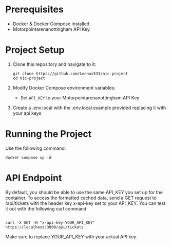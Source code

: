 # Prerequisites

- Docker & Docker Compose installed
- Motorpointarenanottingham API Key

# Project Setup

1. Clone this repository and navigate to it:

   ```
   git clone https://github.com/Leenus533/nic-project
   cd nic-project
   ```

2. Modify Docker Compose environment variables:

   - Set `API_KEY` to your Motorpointarenanottingham API Key

3. Create a .env.local with the .env.local.example provided replacing it with your api keys

# Running the Project

Use the following command:

```
docker compose up -d
```

# API Endpoint

By default, you should be able to use the same API_KEY you set up for the container.
To access the formatted cached data, send a GET request to /api/tickets with the header key x-api-key set to your API_KEY.
You can test it out with the following curl command:

```

curl -X GET -H "x-api-key:YOUR_API_KEY" https://localhost:3000/api/tickets

```

Make sure to replace YOUR_API_KEY with your actual API key.
